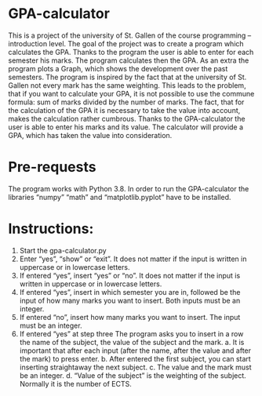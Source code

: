 # GPA-calculator
This is a project of the university of St. Gallen of the course programming – introduction level.  The goal of the project was to create a program which calculates the GPA. Thanks to the program the user is able to enter for each semester his marks. The program calculates then the GPA. As an extra the program plots a Graph, which shows the development over the past semesters.   The program is inspired by the fact that at the university of St. Gallen not every mark has the same weighting. This leads to the problem, that if you want to calculate your GPA, it is not possible to use the commune formula: sum of marks divided by the number of marks. The fact, that for the calculation of the GPA it is necessary to take the value into account, makes the calculation rather cumbrous. Thanks to the GPA-calculator the user is able to enter his marks and its value. The calculator will provide a GPA, which has taken the value into consideration.

# Pre-requests

The program works with Python 3.8. In order to run the GPA-calculator the libraries “numpy” “math” and “matplotlib.pyplot” have to be installed. 

# Instructions:
1.	Start the gpa-calculator.py
2.	Enter “yes”, “show” or “exit”. It does not matter if the input is written in uppercase or in lowercase letters.
3.	If entered “yes”, insert “yes” or “no”. It does not matter if the input is written in uppercase or in lowercase letters.
4.	If entered “yes”, insert in which semester you are in, followed be the input of how many marks you want to insert. Both inputs must be an integer. 
5.	If entered “no”, insert how many marks you want to insert. The input must be an integer. 
6.	If entered “yes” at step three The program asks you to insert in a row the name of the subject, the value of the subject and the mark.
a.	It is important that after each input (after the name, after the value and after the mark) to press enter. 
b.	After entered the first subject, you can start inserting straightaway the next subject. 
c.	The value and the mark must be an integer.
d.	“Value of the subject” is the weighting of the subject. Normally it is the number of ECTS. 
